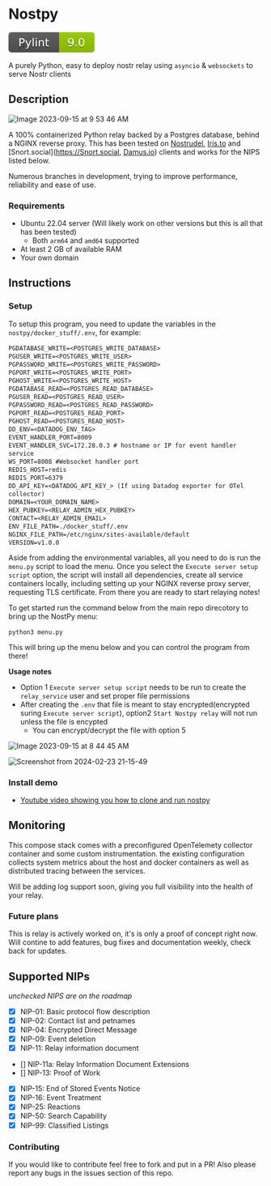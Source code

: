 # Nostpy

![Pylint_score](./pylint.svg) 

A purely Python, easy to deploy nostr relay using `asyncio` & `websockets` to serve Nostr clients

## Description

![Image 2023-09-15 at 9 53 46 AM](https://github.com/UTXOnly/nost-py/assets/49233513/724cfbeb-03a0-4d10-b0d1-6b638ac153c4)



A 100% containerized Python relay backed by a Postgres database, behind a NGINX reverse proxy. This has been tested on [Nostrudel](https://nostrudel.ninja/), [Iris.to](https://Iris.to) and [Snort.social](https://Snort.social, [Damus.io](https://damus.io/)) clients and works for the NIPS listed below.

Numerous branches in development, trying to improve performance, reliability and ease of use. 

### Requirements

* Ubuntu 22.04 server (Will likely work on other versions but this is all that has been tested)
  * Both `arm64` and `amd64` supported
* At least 2 GB of available RAM
* Your own domain


## Instructions

### Setup

To setup this program, you need to update the variables in the `nostpy/docker_stuff/.env`, for example:

```
PGDATABASE_WRITE=<POSTGRES_WRITE_DATABASE>
PGUSER_WRITE=<POSTGRES_WRITE_USER>
PGPASSWORD_WRITE=<POSTGRES_WRITE_PASSWORD>
PGPORT_WRITE=<POSTGRES_WRITE_PORT>
PGHOST_WRITE=<POSTGRES_WRITE_HOST>
PGDATABASE_READ=<POSTGRES_READ_DATABASE>
PGUSER_READ=<POSTGRES_READ_USER>
PGPASSWORD_READ=<POSTGRES_READ_PASSWORD>
PGPORT_READ=<POSTGRES_READ_PORT>
PGHOST_READ=<POSTGRES_READ_HOST>
DD_ENV=<DATADOG_ENV_TAG>
EVENT_HANDLER_PORT=8009
EVENT_HANDLER_SVC=172.28.0.3 # hostname or IP for event handler service
WS_PORT=8008 #Websocket handler port
REDIS_HOST=redis
REDIS_PORT=6379
DD_API_KEY=<DATADOG_API_KEY_> (If using Datadog exporter for OTel collector)
DOMAIN=<YOUR_DOMAIN_NAME>
HEX_PUBKEY=<RELAY_ADMIN_HEX_PUBKEY>
CONTACT=<RELAY_ADMIN_EMAIL>
ENV_FILE_PATH=./docker_stuff/.env
NGINX_FILE_PATH=/etc/nginx/sites-available/default
VERSION=v1.0.0

```

Aside from adding the environmental variables, all you need to do is run the `menu.py` script to load the menu. Once you select the `Execute server setup script` option, the script will install all dependencies, create all service containers locally, including setting up your NGINX reverse proxy server, requesting TLS certificate. From there you are ready to start relaying notes!

To get started run the command below from the main repo direcotory to bring up the NostPy menu:

```
python3 menu.py
```

This will bring up the menu below and you can control the program from there!

**Usage notes**
* Option 1 `Execute server setup script` needs to be run to create the `relay_service` user and set proper file permissions
* After creating the `.env` that file is meant to stay encrypted(encrypted suring `Execute server script`), option2 `Start Nostpy relay` will not run unless the file is encypted
  * You can encrypt/decrypt the file with option 5 



![Image 2023-09-15 at 8 44 45 AM](https://github.com/UTXOnly/nost-py/assets/49233513/ee40d91c-2e6a-48a8-a0a8-c14e25e8ff07)


![Screenshot from 2024-02-23 21-15-49](https://github.com/UTXOnly/nost-py/assets/49233513/2119a053-3ebf-42b5-a996-2ccb87651c9e)



### Install demo

* [Youtube video showing you how to clone and run nostpy](https://www.youtube.com/watch?v=9Fmu7K2_t6Y)

## Monitoring

This compose stack comes with a preconfigured OpenTelemety collector container and some custom instrumentation. the existing configuration collects system metrics about the host and docker containers as well as distributed tracing between the services. 

Will be adding log support soon, giving you full visibility into the health of your relay. 



### Future plans

This is relay is actively worked on, it's is only a proof of concept right now. Will contine to add features, bug fixes and documentation weekly, check back for updates. 

## Supported NIPs
*unchecked NIPS are on the roadmap*

- [x] NIP-01: Basic protocol flow description
- [x] NIP-02: Contact list and petnames
- [x] NIP-04: Encrypted Direct Message
- [x] NIP-09: Event deletion
- [x] NIP-11: Relay information document
- [] NIP-11a: Relay Information Document Extensions
- [] NIP-13: Proof of Work
- [x] NIP-15: End of Stored Events Notice
- [x] NIP-16: Event Treatment
- [x] NIP-25: Reactions
- [x] NIP-50: Search Capability
- [x] NIP-99: Classified Listings

### Contributing

If you would like to contribute feel free to fork and put in a PR! Also please report any bugs in the issues section of this repo.
